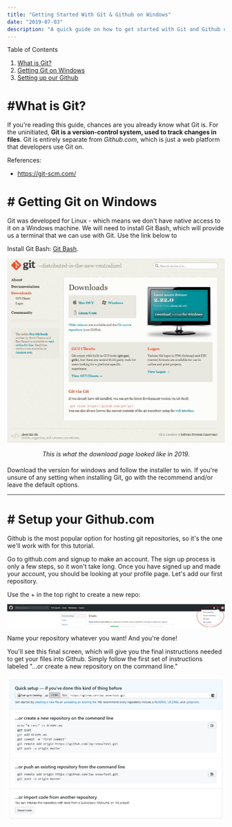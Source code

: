 ```yaml
---
title: "Getting Started With Git & Github on Windows"
date: "2019-07-03"
description: "A quick guide on how to get started with Git and Github on Windows"
---
```


Table of Contents

1. [What is Git?](#gitlink)
2. [Getting Git on Windows](#installation)
3. [Setting up our Github](#github)


<h1> <a id="gitlink"style="color:inherit;">#What is Git?</a> </h1>

If you're reading this guide, chances are you already know what Git is. For the uninitiated, __Git is a version-control system, used to track changes in files__. Git is entirely separate from *Github.com*, which is just a web platform that developers use Git on.

References:
+ https://git-scm.com/

<h1> <a id="installation" style="color:inherit;"># Getting Git on Windows</a> </h1>


Git was developed for Linux  - which means we don't have native access to it on a Windows machine. We will need to install Git Bash, which will provide us a terminal that we can use with Git. Use the link below to 

Install Git Bash: [Git Bash](https://git-scm.com/downloads).

![Git Bash Website](gitbashwebsite.JPG)
<div style="text-align:center;margin-bottom:20px;"><em>This is what the download page looked like in 2019.</em></div>

Download the version for windows and follow the installer to win. If you're unsure of any setting when installing Git, go with the recommend and/or leave the default options.
***
<h1> <a id="github" style="color:inherit;"># Setup your Github.com </a> </h1>

Github is the most popular option for hosting git repositories, so it's the one we'll work with for this tutorial. 

Go to github.com and signup to make an account. The sign up process is only a few steps, so it won't take long. Once you have signed up and made your account, you should be looking at your profile page. Let's add our first repository. 

Use the + in the top right to create a new repo:

![GitHub Header](githubheader.JPG)

Name your repository whatever you want! And you're done!

You'll see this final screen, which will give you the final instructions needed to get your files into Github. Simply follow the first set of instructions labeled "...or create a new repository on the command line."

![Github Setup Screen](github-quick-setup.JPG)